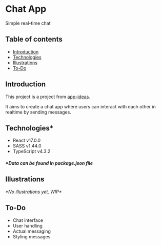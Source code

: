 # Chat App

Simple real-time chat

## Table of contents
- [Introduction](#introduction)
- [Technologies](#technologies)
- [Illustrations](#illustrations)
- [To-Do](#to-do)

## Introduction
This project is a project from [app-ideas](https://github.com/rickywid/app-ideas).

It aims to create a chat app where users can interact with each other in realtime by sending messages.

## Technologies\*
- React v17.0.0
- SASS v1.44.0
- TypeScript v4.3.2
##### \*Data can be found in **package.json** file

## Illustrations
*\*No illustrations yet, WIP\**

## To-Do
- Chat interface
- User handling
- Actual messaging
- Styling messages